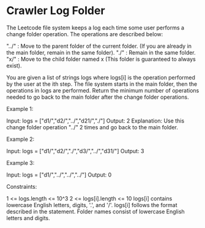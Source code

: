 # Crawler Log Folder

The Leetcode file system keeps a log each time some user performs a change folder operation.
The operations are described below:

"../" : Move to the parent folder of the current folder. (If you are already in the main folder, remain in the same folder).
"./" : Remain in the same folder.
"x/" : Move to the child folder named x (This folder is guaranteed to always exist).

You are given a list of strings logs where logs[i] is the operation performed by the user at the ith step.
The file system starts in the main folder, then the operations in logs are performed.
Return the minimum number of operations needed to go back to the main folder after the change folder operations.

Example 1:

Input: logs = ["d1/","d2/","../","d21/","./"]
Output: 2
Explanation: Use this change folder operation "../" 2 times and go back to the main folder.

Example 2:

Input: logs = ["d1/","d2/","./","d3/","../","d31/"]
Output: 3

Example 3:

Input: logs = ["d1/","../","../","../"]
Output: 0

Constraints:

1 <= logs.length <= 10^3
2 <= logs[i].length <= 10
logs[i] contains lowercase English letters, digits, '.', and '/'.
logs[i] follows the format described in the statement.
Folder names consist of lowercase English letters and digits.
